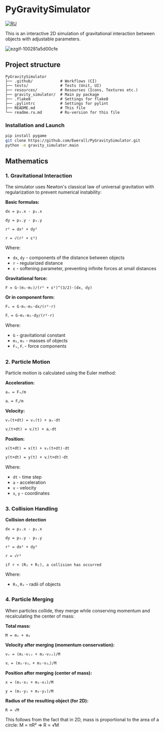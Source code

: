 
# PyGravitySimulator

[![RU](https://img.shields.io/badge/RU-русский-0066CC?logo=russia&logoColor=white)](https://github.com/Ewerall/PyGravitySimulator/blob/main/readme.ru.md)

This is an interactive 2D simulation of gravitational interaction between objects with adjustable parameters.

![ezgif-100281a5d00cfe](https://github.com/user-attachments/assets/34153f5f-60a2-4bcf-8d8a-824f8e07d223)

## Project structure
```
PyGravitySimulator
├── .github/            # Workflows (CI)
├── tests/              # Tests (Unit, UI)   
├── resources/          # Resourses (Icons, Textures etc.)
├── gravity_simulator/  # Main py package
├── .flake8             # Settings for flake8
├── .pylintrc           # Settings for pylint
├── README.md           # This file
└── readme.ru.md        # Ru-version for this file
```

### Installation and Launch

```bash
pip install pygame
git clone https://github.com/Ewerall/PyGravitySimulator.git
python -m gravity_simulator.main
```

## Mathematics

### 1. Gravitational Interaction

The simulator uses Newton's classical law of universal gravitation with regularization to prevent numerical instability:

**Basic formulas:**
```
dx = p₂.x - p₁.x

dy = p₂.y - p₁.y

r² = dx² + dy²

r = √(r² + ε²)
```

Where:

-   `dx`, `dy` - components of the distance between objects
-   `r` - regularized distance
-   `ε` -  softening parameter, preventing infinite forces at small distances

**Gravitational force:**

```
F = G·(m₁·m₂)/(r² + ε²)^(3/2)·(dx, dy)
```

**Or in component form:**

```
Fₓ = G·m₁·m₂·dx/(r²·r)

Fᵧ = G·m₁·m₂·dy/(r²·r)
```
Where:

-   `G` - gravitational constant
-   `m₁`, `m₂` - masses of objects
-   `Fₓ`, `Fᵧ` - force components

##

### 2. Particle Motion

Particle motion is calculated using the Euler method:

**Acceleration:**

```
aₓ = Fₓ/m

aᵧ = Fᵧ/m
```

**Velocity:**

```
vₓ(t+dt) = vₓ(t) + aₓ·dt

vᵧ(t+dt) = vᵧ(t) + aᵧ·dt
```

**Position:**

```
x(t+dt) = x(t) + vₓ(t+dt)·dt

y(t+dt) = y(t) + vᵧ(t+dt)·dt
```

Where:

-   `dt` - time step
-   `a` - acceleration
-   `v` - velocity
-   `x`, `y` - coordinates

##

### 3. Collision Handling

**Collision detection**

```
dx = p₂.x - p₁.x

dy = p₂.y - p₁.y

r² = dx² + dy²

r = √r²

if r < (R₁ + R₂), a collision has occurred
```

Where:

-   `R₁`, `R₂` - radii of objects

##

### 4. Particle Merging

When particles collide, they merge while conserving momentum and recalculating the center of mass:

**Total mass:**

```
M = m₁ + m₂
```

**Velocity after merging (momentum conservation):**
```
vₓ = (m₁·v₁ₓ + m₂·v₂ₓ)/M

vᵧ = (m₁·v₁ᵧ + m₂·v₂ᵧ)/M
```

**Position after merging (center of mass):**

```
x = (m₁·x₁ + m₂·x₂)/M

y = (m₁·y₁ + m₂·y₂)/M
```

**Radius of the resulting object (for 2D):**

```
R = √M
```
This follows from the fact that in 2D, mass is proportional to the area of a circle: M ∝ πR² ⇒ R ∝ √M
